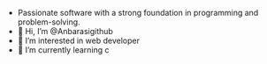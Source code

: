 - Passionate software with a strong foundation in programming and problem-solving.
- 👋 Hi, I’m @Anbarasigithub
- 👀 I’m interested in web developer 
- 🌱 I’m currently learning c

<!---
Anbarasigithub/Anbarasigithub is a ✨ special ✨ repository because its `README.md` (this file) appears on your GitHub profile.
You can click the Preview link to take a look at your changes.
--->
